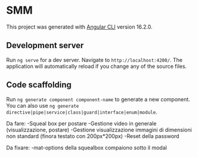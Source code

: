 # SMM

This project was generated with [Angular CLI](https://github.com/angular/angular-cli) version 16.2.0.

## Development server

Run `ng serve` for a dev server. Navigate to `http://localhost:4200/`. The application will automatically reload if you change any of the source files.

## Code scaffolding

Run `ng generate component component-name` to generate a new component. You can also use `ng generate directive|pipe|service|class|guard|interface|enum|module`.

Da fare:
-Squeal box per postare
-Gestione video in generale (visualizzazione, postare)
-Gestione visualizzazione immagini di dimensioni non standard (finora testato con 200px\*200px)
-Reset della password

Da fixare:
-mat-options della squealbox compaiono sotto il modal